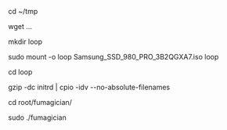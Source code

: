 cd ~/tmp

wget ...

mkdir loop

sudo mount -o loop Samsung_SSD_980_PRO_3B2QGXA7.iso loop

cd loop

gzip -dc initrd | cpio -idv --no-absolute-filenames

cd root/fumagician/

sudo ./fumagician
